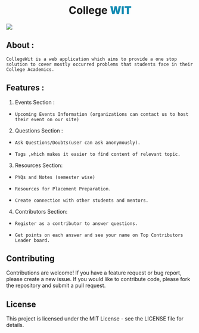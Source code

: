 <h1  style= "text-align:center"> College 
<span style="color:#118ab2; font-weight:bolder" >
WIT</span>
</h1>

<img src="https://user-images.githubusercontent.com/86847380/230769855-85f38125-6abd-41ec-b72e-bfa7f7d6f19f.png">

## About :

    CollegeWit is a web application which aims to provide a one stop solution to cover mostly occurred problems that students face in their College Academics.

## Features :

1. Events Section :

-     Upcoming Events Information (organizations can contact us to host their event on our site)

2. Questions Section :

-     Ask Questions/Doubts(user can ask anonymously).
-     Tags ,which makes it easier to find content of relevant topic.

3. Resources Section:

-     PYQs and Notes (semester wise)
-     Resources for Placement Preparation.
-     Create connection with other students and mentors.

4. Contributors Section:

-     Register as a contributor to answer questions.
-     Get points on each answer and see your name on Top Contributors Leader board.

## Contributing

Contributions are welcome! If you have a feature request or bug report, please create a new issue. If you would like to contribute code, please fork the repository and submit a pull request.

## License

This project is licensed under the MIT License - see the LICENSE file for details.
